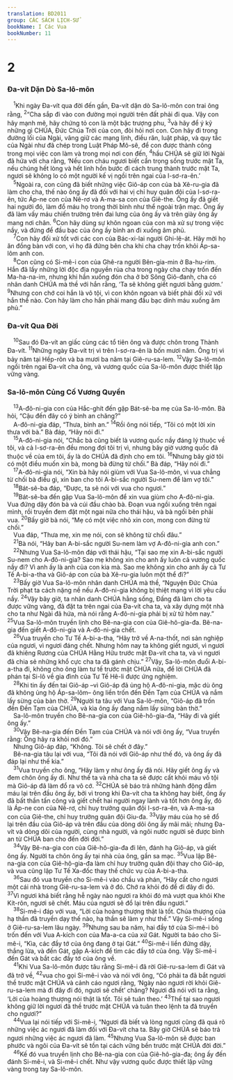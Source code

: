 ```yaml
---
translation: BD2011
group: CÁC SÁCH LỊCH-SỬ
bookName: I Các Vua 
bookNumber: 11
---
```


<div class="title"><h1>2</h1><h3>Ða-vít Dặn Dò Sa-lô-môn</h3></div>
<span class="verse 1vua_2_1"> <sup>1</sup>Khi ngày Ða-vít qua đời đến gần, Ða-vít dặn dò Sa-lô-môn con trai ông rằng, </span>
<span class="verse 1vua_2_2"><sup>2</sup>“Cha sắp đi vào con đường mọi người trên đất phải đi qua. Vậy con hãy mạnh mẽ, hãy chứng tỏ con là một bậc trượng phu, </span>
<span class="verse 1vua_2_3"><sup>3</sup>và hãy để ý kỹ những gì CHÚA, Ðức Chúa Trời của con, đòi hỏi nơi con. Con hãy đi trong đường lối của Ngài, vâng giữ các mạng lịnh, điều răn, luật pháp, và quy tắc của Ngài như đã chép trong Luật Pháp Mô-sê, để con được thành công trong mọi việc con làm và trong mọi nơi con đến, </span>
<span class="verse 1vua_2_4"><sup>4</sup>hầu CHÚA sẽ giữ lời Ngài đã hứa với cha rằng, ‘Nếu con cháu ngươi biết cẩn trọng sống trước mặt Ta, nếu chúng hết lòng và hết linh hồn bước đi cách trung thành trước mặt Ta, ngươi sẽ không lo có một người kế vị ngồi trên ngai của I-sơ-ra-ên.’<br/></span>
<span class="verse 1vua_2_5"> <sup>5</sup>Ngoài ra, con cũng đã biết những việc Giô-áp con của bà Xê-ru-gia đã làm cho cha, thế nào ông ấy đã đối với hai vị chỉ huy quân đội của I-sơ-ra-ên, tức Áp-ne con của Nê-rơ và A-ma-sa con của Giê-the. Ông ấy đã giết hai người đó, làm đổ máu họ trong thời bình như thể ngoài trận mạc. Ông ấy đã làm vấy máu chiến trường trên đai lưng của ông ấy và trên giày ông ấy mang nơi chân. </span>
<span class="verse 1vua_2_6"><sup>6</sup>Con hãy dùng sự khôn ngoan của con mà xử sự trong việc nầy, và đừng để đầu bạc của ông ấy bình an đi xuống âm phủ.<br/></span>
<span class="verse 1vua_2_7"> <sup>7</sup>Con hãy đối xử tốt với các con của Bác-xi-lai người Ghi-lê-át. Hãy mời họ ăn đồng bàn với con, vì họ đã đứng bên cha khi cha chạy trốn khỏi Áp-sa-lôm anh con.<br/></span>
<span class="verse 1vua_2_8"> <sup>8</sup>Con cũng có Si-mê-i con của Ghê-ra người Bên-gia-min ở Ba-hu-rim. Hắn đã lấy những lời độc địa nguyền rủa cha trong ngày cha chạy trốn đến Ma-ha-na-im, nhưng khi hắn xuống đón cha ở bờ Sông Giô-đanh, cha có nhân danh CHÚA mà thề với hắn rằng, ‘Ta sẽ không giết ngươi bằng gươm.’ </span>
<span class="verse 1vua_2_9"><sup>9</sup>Nhưng con chớ coi hắn là vô tội, vì con khôn ngoan và biết phải đối xử với hắn thể nào. Con hãy làm cho hắn phải mang đầu bạc dính máu xuống âm phủ.”<br/></span>
<div class="title"><h3>Ða-vít Qua Ðời</h3></div>
<span class="verse 1vua_2_10"> <sup>10</sup>Sau đó Ða-vít an giấc cùng các tổ tiên ông và được chôn trong Thành Ða-vít. </span>
<span class="verse 1vua_2_11"><sup>11</sup>Những ngày Ða-vít trị vì trên I-sơ-ra-ên là bốn mươi năm. Ông trị vì bảy năm tại Hếp-rôn và ba mươi ba năm tại Giê-ru-sa-lem. </span>
<span class="verse 1vua_2_12"><sup>12</sup>Vậy Sa-lô-môn ngồi trên ngai Ða-vít cha ông, và vương quốc của Sa-lô-môn được thiết lập vững vàng.<br/></span>
<div class="title"><h3>Sa-lô-môn Củng Cố Vương Quyền</h3></div>
<span class="verse 1vua_2_13"> <sup>13</sup>A-đô-ni-gia con của Hắc-ghít đến gặp Bát-sê-ba mẹ của Sa-lô-môn. Bà hỏi, “Cậu đến đây có ý bình an chăng?”<br/> A-đô-ni-gia đáp, “Thưa, bình an.” </span>
<span class="verse 1vua_2_14"><sup>14</sup>Rồi ông nói tiếp, “Tôi có một lời xin thưa với bà.” Bà đáp, “Hãy nói đi.”<br/></span>
<span class="verse 1vua_2_15"> <sup>15</sup>A-đô-ni-gia nói, “Chắc bà cũng biết là vương quốc nầy đáng lý thuộc về tôi, và cả I-sơ-ra-ên đều mong đợi tôi trị vì, nhưng bây giờ vương quốc đã thuộc về của em tôi, ấy là do CHÚA đã định cho em tôi. </span>
<span class="verse 1vua_2_16"><sup>16</sup>Nhưng bây giờ tôi có một điều muốn xin bà, mong bà đừng từ chối.” Bà đáp, “Hãy nói đi.”<br/></span>
<span class="verse 1vua_2_17"> <sup>17</sup>A-đô-ni-gia nói, “Xin bà hãy nói giùm với Vua Sa-lô-môn, vì vua chẳng từ chối bà điều gì, xin ban cho tôi A-bi-sắc người Su-nem để làm vợ tôi.”<br/></span>
<span class="verse 1vua_2_18"> <sup>18</sup>Bát-sê-ba đáp, “Ðược, ta sẽ nói với vua cho ngươi.”<br/></span>
<span class="verse 1vua_2_19"> <sup>19</sup>Bát-sê-ba đến gặp Vua Sa-lô-môn để xin vua giùm cho A-đô-ni-gia. Vua đứng dậy đón bà và cúi đầu chào bà. Ðoạn vua ngồi xuống trên ngai mình, rồi truyền đem đặt một ngai nữa cho thái hậu, và bà ngồi bên phải vua. </span>
<span class="verse 1vua_2_20"><sup>20</sup>Bấy giờ bà nói, “Mẹ có một việc nhỏ xin con, mong con đừng từ chối.”<br/> Vua đáp, “Thưa mẹ, xin mẹ nói, con sẽ không từ chối đâu.”<br/></span>
<span class="verse 1vua_2_21"> <sup>21</sup>Bà nói, “Hãy ban A-bi-sắc người Su-nem làm vợ A-đô-ni-gia anh con.”<br/></span>
<span class="verse 1vua_2_22"> <sup>22</sup>Nhưng Vua Sa-lô-môn đáp với thái hậu, “Tại sao mẹ xin A-bi-sắc người Su-nem cho A-đô-ni-gia? Sao mẹ không xin cho anh ấy luôn cả vương quốc nầy đi? Vì anh ấy là anh của con kia mà. Sao mẹ không xin cho anh ấy cả Tư Tế A-bi-a-tha và Giô-áp con của bà Xê-ru-gia luôn một thể đi?”<br/></span>
<span class="verse 1vua_2_23"> <sup>23</sup>Bấy giờ Vua Sa-lô-môn nhân danh CHÚA mà thề, “Nguyện Ðức Chúa Trời phạt ta cách nặng nề nếu A-đô-ni-gia không bị thiệt mạng vì lời yêu cầu nầy. </span>
<span class="verse 1vua_2_24"><sup>24</sup>Vậy bây giờ, ta nhân danh CHÚA hằng sống, Ðấng đã làm cho ta được vững vàng, đã đặt ta trên ngai của Ða-vít cha ta, và xây dựng một nhà cho ta như Ngài đã hứa, mà nói rằng A-đô-ni-gia phải bị xử tử hôm nay.” </span>
<span class="verse 1vua_2_25"><sup>25</sup>Vua Sa-lô-môn truyền lịnh cho Bê-na-gia con của Giê-hô-gia-đa. Bê-na-gia đến giết A-đô-ni-gia và A-đô-ni-gia chết.<br/></span>
<span class="verse 1vua_2_26"> <sup>26</sup>Vua truyền cho Tư Tế A-bi-a-tha, “Hãy trở về A-na-thốt, nơi sản nghiệp của ngươi, vì ngươi đáng chết. Nhưng hôm nay ta không giết ngươi, vì ngươi đã khiêng Rương của CHÚA Hằng Hữu trước mặt Ða-vít cha ta, và vì ngươi đã chia sẻ những khổ cực cha ta đã gánh chịu.” </span>
<span class="verse 1vua_2_27"><sup>27</sup>Vậy, Sa-lô-môn đuổi A-bi-a-tha đi, không cho ông làm tư tế trước mặt CHÚA nữa, để lời CHÚA đã phán tại Si-lô về gia đình của Tư Tế Hê-li được ứng nghiệm.<br/></span>
<span class="verse 1vua_2_28"> <sup>28</sup>Khi tin ấy đến tai Giô-áp –vì Giô-áp đã ủng hộ A-đô-ni-gia, mặc dù ông đã không ủng hộ Áp-sa-lôm– ông liền trốn đến Ðền Tạm của CHÚA và nắm lấy sừng của bàn thờ. </span>
<span class="verse 1vua_2_29"><sup>29</sup>Người ta tâu với Vua Sa-lô-môn, “Giô-áp đã trốn đến Ðền Tạm của CHÚA, và kìa ông ấy đang nắm lấy sừng bàn thờ.”<br/> Sa-lô-môn truyền cho Bê-na-gia con của Giê-hô-gia-đa, “Hãy đi và giết ông ấy.”<br/></span>
<span class="verse 1vua_2_30"> <sup>30</sup>Vậy Bê-na-gia đến Ðền Tạm của CHÚA và nói với ông ấy, “Vua truyền rằng: Ông hãy ra khỏi nơi đó.”<br/> Nhưng Giô-áp đáp, “Không. Tôi sẽ chết ở đây.”<br/> Bê-na-gia tâu lại với vua, “Tôi đã nói với Giô-áp như thế đó, và ông ấy đã đáp lại như thế kia.”<br/></span>
<span class="verse 1vua_2_31"> <sup>31</sup>Vua truyền cho ông, “Hãy làm y như ông ấy đã nói. Hãy giết ông ấy và đem chôn ông ấy đi. Như thế ta và nhà cha ta sẽ được cất khỏi máu vô tội mà Giô-áp đã làm đổ ra vô cớ. </span>
<span class="verse 1vua_2_32"><sup>32</sup>CHÚA sẽ báo trả những hành động đẫm máu lại trên đầu ông ấy, bởi vì trong khi Ða-vít cha ta không hay biết, ông ấy đã bất thần tấn công và giết chết hai người ngay lành và tốt hơn ông ấy, đó là Áp-ne con của Nê-rơ, chỉ huy trưởng quân đội I-sơ-ra-ên, và A-ma-sa con của Giê-the, chỉ huy trưởng quân đội Giu-đa. </span>
<span class="verse 1vua_2_33"><sup>33</sup>Vậy máu của họ sẽ đổ lại trên đầu của Giô-áp và trên đầu của dòng dõi ông ấy mãi mãi; nhưng Ða-vít và dòng dõi của người, cùng nhà người, và ngôi nước người sẽ được bình an từ CHÚA ban cho đến đời đời.”<br/></span>
<span class="verse 1vua_2_34"> <sup>34</sup>Vậy Bê-na-gia con của Giê-hô-gia-đa đi lên, đánh hạ Giô-áp, và giết ông ấy. Người ta chôn ông ấy tại nhà của ông, gần sa mạc. </span>
<span class="verse 1vua_2_35"><sup>35</sup>Vua lập Bê-na-gia con của Giê-hô-gia-đa làm chỉ huy trưởng quân đội thay cho Giô-áp, và vua cũng lập Tư Tế Xa-đốc thay thế chức vụ của A-bi-a-tha.<br/></span>
<span class="verse 1vua_2_36"> <sup>36</sup>Sau đó vua truyền cho Si-mê-i vào chầu và phán, “Hãy cất cho ngươi một cái nhà trong Giê-ru-sa-lem và ở đó. Chớ ra khỏi đó để đi đây đi đó. </span>
<span class="verse 1vua_2_37"><sup>37</sup>Vì ngươi khá biết rằng hễ ngày nào ngươi ra khỏi đó mà vượt qua khỏi Khe Kít-rôn, ngươi sẽ chết. Máu của ngươi sẽ đổ lại trên đầu ngươi.”<br/></span>
<span class="verse 1vua_2_38"> <sup>38</sup>Si-mê-i đáp với vua, “Lời của hoàng thượng thật là tốt. Chúa thượng của hạ thần đã truyền dạy thế nào, hạ thần sẽ làm y như thế.” Vậy Si-mê-i sống ở Giê-ru-sa-lem lâu ngày. </span>
<span class="verse 1vua_2_39"><sup>39</sup>Nhưng sau ba năm, hai đầy tớ của Si-mê-i bỏ trốn đến với Vua A-kích con của Ma-a-ca của xứ Gát. Người ta báo cho Si-mê-i, “Kìa, các đầy tớ của ông đang ở tại Gát.” </span>
<span class="verse 1vua_2_40"><sup>40</sup>Si-mê-i liền đứng dậy, thắng lừa, và đến Gát, gặp A-kích để tìm các đầy tớ của ông. Vậy Si-mê-i đến Gát và bắt các đầy tớ của ông về.<br/></span>
<span class="verse 1vua_2_41"> <sup>41</sup>Khi Vua Sa-lô-môn được tâu rằng Si-mê-i đã rời Giê-ru-sa-lem đi Gát và đã trở về, </span>
<span class="verse 1vua_2_42"><sup>42</sup>vua cho gọi Si-mê-i vào và nói với ông, “Có phải ta đã bắt ngươi thề trước mặt CHÚA và cảnh cáo ngươi rằng, ‘Ngày nào ngươi rời khỏi Giê-ru-sa-lem mà đi đây đi đó, ngươi sẽ chết’ chăng? Ngươi đã nói với ta rằng, ‘Lời của hoàng thượng nói thật là tốt. Tôi sẽ tuân theo.’ </span>
<span class="verse 1vua_2_43"><sup>43</sup>Thế tại sao ngươi không giữ lời ngươi đã thề trước mặt CHÚA và tuân theo lệnh ta đã truyền cho ngươi?”<br/></span>
<span class="verse 1vua_2_44"> <sup>44</sup>Vua lại nói tiếp với Si-mê-i, “Ngươi đã biết và lòng ngươi cũng đã quá rõ những việc ác ngươi đã làm đối với Ða-vít cha ta. Bây giờ CHÚA sẽ báo trả ngươi những việc ác ngươi đã làm. </span>
<span class="verse 1vua_2_45"><sup>45</sup>Nhưng Vua Sa-lô-môn sẽ được ban phước và ngôi của Ða-vít sẽ tồn tại cách vững bền trước mặt CHÚA đời đời.”<br/></span>
<span class="verse 1vua_2_46"> <sup>46</sup>Kế đó vua truyền lịnh cho Bê-na-gia con của Giê-hô-gia-đa; ông ấy đến đánh Si-mê-i, và Si-mê-i chết. Như vậy vương quốc được thiết lập vững vàng trong tay Sa-lô-môn.<br/></span>
